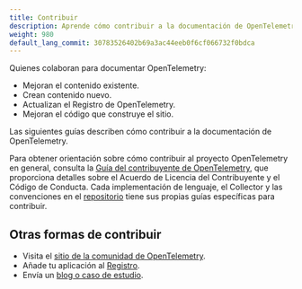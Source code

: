```yaml
---
title: Contribuir
description: Aprende cómo contribuir a la documentación de OpenTelemetry.
weight: 980
default_lang_commit: 30783526402b69a3ac44eeb0f6cf066732f0bdca
---
```


Quienes colaboran para documentar OpenTelemetry:

- Mejoran el contenido existente.
- Crean contenido nuevo.
- Actualizan el Registro de OpenTelemetry.
- Mejoran el código que construye el sitio.

Las siguientes guías describen cómo contribuir a la documentación de OpenTelemetry.

Para obtener orientación sobre cómo contribuir al proyecto OpenTelemetry en general, consulta la 
[Guía del contribuyente de OpenTelemetry](https://github.com/open-telemetry/community/blob/main/guides/contributor/README.md), que proporciona detalles sobre el Acuerdo de Licencia del Contribuyente y el Código de Conducta. Cada implementación de lenguaje, el Collector y las convenciones en el [repositorio](https://github.com/open-telemetry/) tiene sus propias guías específicas para contribuir.

## Otras formas de contribuir

- Visita el [sitio de la comunidad de OpenTelemetry](/community/).
- Añade tu aplicación al [Registro](/ecosystem).
- Envía un [blog o caso de estudio](/docs/contributing/blog/).
